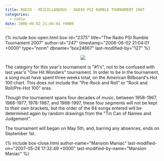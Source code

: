 ```yaml
---
title: RADIO - MISCELLANEOUS - RADIO PSI RUMBLE TOURNAMENT 2007
categories:
  - radio
date: 2006-06-02 21:04:01 +0000
---
```

{% include box-open.html box-id="2375" title="The Radio PSI Rumble Tournament 2007" author-id="247" timestamp="2006-06-02 21:04:01 +0000" type="norm" dbname="box24667" last-modified-by="127" %}
<p><div align="center"><img src="http://starmen.net/radio/images/radioPSI_logo_tourney2.png" /></div></p>

<p>
The category for this year's tournament is "#1's", not to be confused with last year's "One Hit Wonders" tournament.  In order to be in the tournament, a song must have spent three weeks total, on the American Billboard's Hot 100 chart.  This does not include the "Pre-Rock and Roll" or "Rock and Roll/Pre-Hot 100" eras.
</p>

<p>
Though the tournament spans four decades of music, between 1958-1967, 1968-1977, 1978-1987, and 1988-1997, these four segments will not be kept to their own brackets, but the order of the 64 songs entered will be determined again by random drawings from the "Tin Can of Names and Judgement".
</p>

<p>
The tournament will began on May 5th, and, barring any absences, ends on September 1st.
</p>
{% include box-close.html author-name="Mansion Maniac" last-modified-on="2007-05-26 17:32:49 +0000" last-modified-by-name="Mansion Maniac" %}
